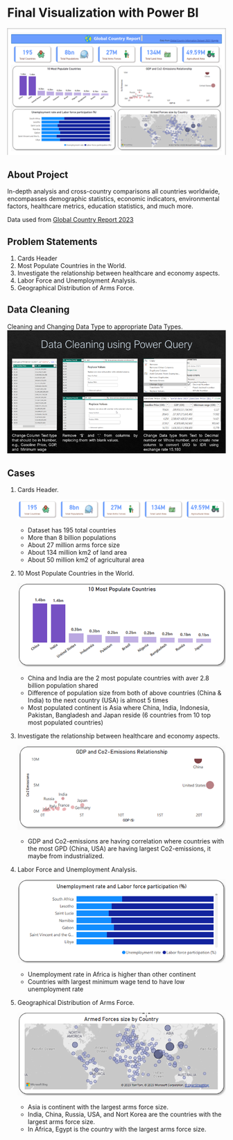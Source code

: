 # Final Visualization with Power BI

![Alt text](image-2.png)

## About Project

In-depth analysis and cross-country comparisons all countries worldwide, encompasses demographic statistics, economic indicators, environmental factors, healthcare metrics, education statistics, and much more.

Data used from [Global Country Report 2023](https://www.kaggle.com/datasets/nelgiriyewithana/countries-of-the-world-2023?datasetId=3495122&sortBy=voteCount)

## Problem Statements


1. Cards Header
2. Most Populate Countries in the World.
3. Investigate the relationship between healthcare and economy aspects. 
4. Labor Force and Unemployment Analysis.
5. Geographical Distribution of Arms Force.

## Data Cleaning


Cleaning and Changing Data Type to appropriate Data Types.
![Alt text](image.png)

## Cases

1. Cards Header.
   
   ![Alt text](image-1.png)

   * Dataset has 195 total countries
   * More than 8 billion populations
   * About 27 million arms force size
   * About 134 million km2 of land area
   * About 50 million km2 of agricultural area

2. 10 Most Populate Countries in the World.
   
   ![Alt text](image-3.png)

   * China and India are the 2 most populate countries with aver 2.8 billion population shared
   * Difference of population size from both of above countries (China & India) to the next country (USA) is almost 5 times
   * Most populated continent is Asia where China, India, Indonesia, Pakistan, Bangladesh and Japan reside (6 countries from 10 top most populated countries)

3. Investigate the relationship between healthcare and economy aspects.
   
   ![Alt text](image-4.png)

   * GDP and Co2-emissions are having correlation where countries with the most GPD (China, USA) are having largest Co2-emissions, it maybe from industrialized.

4. Labor Force and Unemployment Analysis.
   
   ![Alt text](image-5.png)

   * Unemployment rate in Africa is higher than other continent
   * Countries with largest minimum wage tend to have low unemployment rate

5. Geographical Distribution of Arms Force.
   
   ![Alt text](image-6.png)

   * Asia is continent with the largest arms force size.
   * India, China, Russia, USA, and Nort Korea are the countries with the largest arms force size.
   * In Africa, Egypt is the country with the largest arms force size.